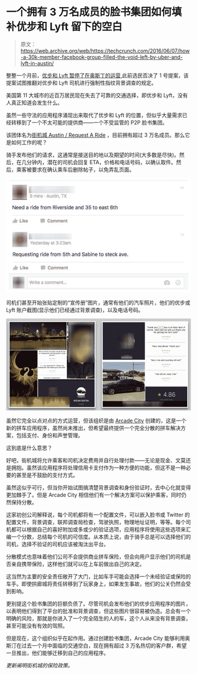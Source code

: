 # 一个拥有 3 万名成员的脸书集团如何填补优步和 Lyft 留下的空白

> 原文：<https://web.archive.org/web/https://techcrunch.com/2016/06/07/how-a-30k-member-facebook-group-filled-the-void-left-by-uber-and-lyft-in-austin/>

整整一个月前，[优步和 Lyft 暂停了在奥斯丁的运营](https://web.archive.org/web/20230328202921/https://techcrunch.com/2016/05/07/uber-and-lyft-shutdown-in-austin-after-voters-defeat-proposition-1/),此前选民否决了 1 号提案，该提案试图推翻对优步和 Lyft 司机进行强制性指纹背景调查的规定。

美国第 11 大城市的近百万居民现在失去了可靠的交通选择，即优步和 Lyft，没有人真正知道会发生什么。

虽然一些守法的应用程序涌现出来取代了优步和 Lyft 的位置，但似乎大量需求已经转移到了一个不太可能的提供商——一个不受监管的 P2P 脸书集团。

该团体名为[街机城 Austin / Request A Ride](https://web.archive.org/web/20230328202921/https://www.facebook.com/groups/ArcadeCityAustin/) ，目前拥有超过 3 万名成员。那么它是如何工作的呢？

骑手发布他们的请求，这通常是接送目的地以及期望的时间(大多数是尽快)。然后，在几分钟内，潜在的司机会回复 ETA，价格和电话号码，以确认取件。然后，乘客被要求在确认乘车后删除帖子，以免弄乱页面。

![screens-2](img/c45e548215fdb613fba77dc2b29252c7.png)

司机们甚至开始张贴定制的“宣传册”图片，通常有他们的汽车照片，他们的优步或 Lyft 账户截图(显示他们已经通过背景调查)，以及电话号码。

![drivers1](img/3c500a4d994fd4fedef20dd630cbe565.png)

虽然它完全以点对点的方式运营，但该组织是由 [Arcade City](https://web.archive.org/web/20230328202921/http://arcade.city/) 创建的，这是一个新的拼车应用程序，虽然尚未推出，但希望最终提供一个完全分散的拼车解决方案，包括支付、身份和声誉管理。

这到底是什么意思？

好吧，街机城将允许乘客和司机决定费用并自行处理付款——无论是现金、文莫还是拥抱。虽然该应用程序将处理信用卡支付作为一种方便的功能，但这不是一种必要的甚至是不鼓励的支付方式。

虽然这似乎可行，但当你开始试图搞清楚背景调查和身份验证时，去中心化就变得更加棘手了。但是 Arcade City 相信他们有一个解决方案可以保护乘客，同时仍然保持分散。

这家初创公司解释说，每个司机都将有一个配置文件，可以嵌入脸书或 Twitter 的配置文件，背景调查，联邦调查局检查，驾驶执照，物理地址证明，等等。每个司机都可以根据自己的喜好附加或多或少的验证选项，应用程序将使用这些选项来汇编一个分数，总结每个司机的可信度。从本质上说，由于骑手总是可以选择他们的司机，选择不验证的司机应该被淘汰出平台。

分散模式也意味着他们公司不会提供商业拼车保险，但会向用户显示他们的司机是否亲自携带保险，这样他们就可以在上车前做出自己的决定。

这当然为主要的安全责任敞开了大门，比如车手可能会选择一个未经验证或保险的车手。即使拱廊城将责任转移到了玩家身上，如果发生事故，他们的公关仍然会受到影响。

更别提这个脸书集团的巨额负债了。尽管司机会发布他们的优步应用程序的图片，以表明他们得到了平台的批准和背景调查，但这些图片很容易被伪造。总会有一个明确的风险，那就是你进入了一个完全陌生的人的车，这个人从来没有背景调查，甚至可能没有有效的驾照。

但是现在，这个组织似乎在起作用。通过创建脸书集团，Arcade City 能够利用奥斯汀在过去一个月中面临的交通空白，现在拥有超过 3 万名热切的客户群，希望一旦推出，他们能够迁移到自己的应用程序。

*更新阐明街机城的保险政策。*